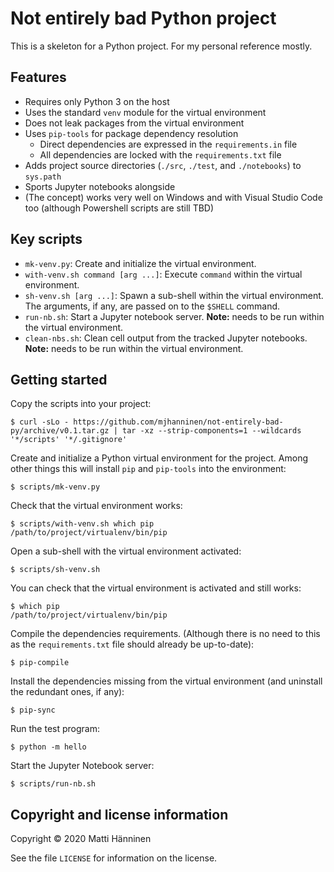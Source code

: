 # Not entirely bad Python project

This is a skeleton for a Python project.  For my personal reference mostly.

## Features

- Requires only Python 3 on the host
- Uses the standard `venv` module for the virtual environment
- Does not leak packages from the virtual environment
- Uses `pip-tools` for package dependency resolution
  - Direct dependencies are expressed in the `requirements.in` file
  - All dependencies are locked with the `requirements.txt` file
- Adds project source directories (`./src`, `./test`, and `./notebooks`) to
  `sys.path`
- Sports Jupyter notebooks alongside
- (The concept) works very well on Windows and with Visual Studio Code too
  (although Powershell scripts are still TBD)

## Key scripts

- `mk-venv.py`: Create and initialize the virtual environment.
- `with-venv.sh command [arg ...]`: Execute `command` within the virtual
  environment.
- `sh-venv.sh [arg ...]`: Spawn a sub-shell within the virtual environment.
  The arguments, if any, are passed on to the `$SHELL` command.
- `run-nb.sh`: Start a Jupyter notebook server. **Note:** needs to be run
  within the virtual environment.
- `clean-nbs.sh`: Clean cell output from the tracked Jupyter
  notebooks. **Note:** needs to be run within the virtual environment.

## Getting started

Copy the scripts into your project:

```console
$ curl -sLo - https://github.com/mjhanninen/not-entirely-bad-py/archive/v0.1.tar.gz | tar -xz --strip-components=1 --wildcards '*/scripts' '*/.gitignore'
```

Create and initialize a Python virtual environment for the project.  Among
other things this will install `pip` and `pip-tools` into the environment:

```console
$ scripts/mk-venv.py
```

Check that the virtual environment works:

```console
$ scripts/with-venv.sh which pip
/path/to/project/virtualenv/bin/pip
```

Open a sub-shell with the virtual environment activated:

```console
$ scripts/sh-venv.sh
```

You can check that the virtual environment is activated and still works:

```console
$ which pip
/path/to/project/virtualenv/bin/pip
```

Compile the dependencies requirements. (Although there is no need to this as
the `requirements.txt` file should already be up-to-date):

```console
$ pip-compile
```

Install the dependencies missing from the virtual environment (and uninstall
the redundant ones, if any):

```console
$ pip-sync
```

Run the test program:

```console
$ python -m hello
```

Start the Jupyter Notebook server:

```console
$ scripts/run-nb.sh
```

## Copyright and license information

Copyright © 2020 Matti Hänninen

See the file `LICENSE` for information on the license.
